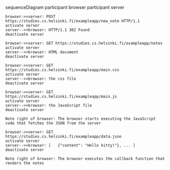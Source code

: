 sequenceDiagram
    participant browser
    participant server
    
    browser->>server: POST https://studies.cs.helsinki.fi/exampleapp/new_note HTTP/1.1
    activate server
    server-->>browser: HTTP/1.1 302 Found
    deactivate server

    browser->>server: GET https://studies.cs.helsinki.fi/exampleapp/notes
    activate server
    server-->>browser: HTML document
    deactivate server

    browser->>server: GET https://studies.cs.helsinki.fi/exampleapp/main.css
    activate server 
    server-->>browser: the css file
    deactivate server

    browser->>server: GET https://studies.cs.helsinki.fi/exampleapp/main.js
    activate server
    server-->>browser: the JavaScript file
    deactivate server

    Note right of browser: The browser starts executing the JavaScript code that fetches the JSON from the server

    browser->>server: GET https://studies.cs.helsinki.fi/exampleapp/data.json
    activate server
    server-->>browser: [   {"content": "Hello kitty!"}, ... ]
    deactivate server

    Note right of browser: The browser executes the callback function that renders the notes
